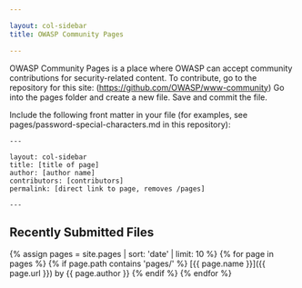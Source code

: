 ```yaml
---

layout: col-sidebar
title: OWASP Community Pages

---
```


OWASP Community Pages is a place where OWASP can accept community contributions for security-related content.
To contribute, go to the repository for this site: (https://github.com/OWASP/www-community)
Go into the pages folder and create a new file.  Save and commit the file. 

Include the following front matter in your file (for examples, see pages/password-special-characters.md in this repository):

    ---

    layout: col-sidebar
    title: [title of page]
    author: [author name]
    contributors: [contributors]
    permalink: [direct link to page, removes /pages]

    ---

## Recently Submitted Files
{% assign pages = site.pages | sort: 'date' | limit: 10 %}
{% for page in pages %}
{% if page.path contains 'pages/' %}
[{{ page.name }}]({{ page.url }}) by {{ page.author }}
{% endif %}
{% endfor %}